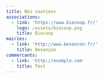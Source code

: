 ```yaml
---
title: Nos soutiens
associations:
  - link: 'https://www.biocoop.fr/'
    logo: /assets/biocoop.png
    title: Biocoop
mairies:
  - link: 'http://www.besancon.fr/'
    title: Besançon
commercants:
  - link: 'http://example.com'
    title: Test
---
```


